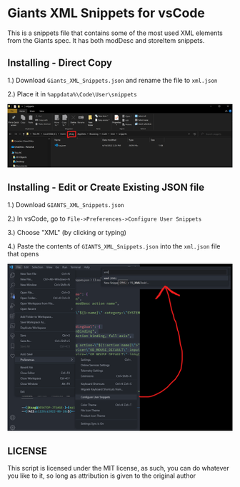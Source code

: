 # Giants XML Snippets for vsCode

This is a snippets file that contains some of the most used XML elements from the Giants spec.  It has both modDesc and storeItem snippets.

## Installing - Direct Copy

1.) Download `Giants_XML_Snippets.json` and rename the file to `xml.json`

2.) Place it in `%appdata%\Code\User\snippets`

![Option 1](snippets_option_001.png)

## Installing - Edit or Create Existing JSON file

1.) Download `GIANTS_XML_Snippets.json`

2.) In vsCode, go to `File->Preferences->Configure User Snippets`

3.) Choose "XML" (by clicking or typing)

4.) Paste the contents of `GIANTS_XML_Snippets.json` into the `xml.json` file that opens

![Option 2](snippets_option_002.png)

## LICENSE

This script is licensed under the MIT license, as such, you can do whatever you like to it, so long as attribution is given to the original author

